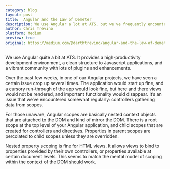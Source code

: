 ```yaml
---
category: blog
layout: post
title:  Angular and the Law of Demeter
description: We use Angular a lot at ATS, but we've frequently encountered issues with scope data accumulation.
author: Chris Trevino
platform: Medium
preview: true
original: https://medium.com/@darthtrevino/angular-and-the-law-of-demeter-ebde032c52cf
---
```


We use Angular quite a bit at ATS. It provides a high-productivity development environment, a clean structure to Javascript applications, and a vibrant community with lots of plugins and enhancements.

Over the past few weeks, in one of our Angular projects, we have seen a certain issue crop up several times. The application would start up fine, and a cursory run-through of the app would look fine, but here and there views would not be rendered, and important functionality would disappear. It’s an issue that we‘ve encountered somewhat regularly: controllers gathering data from scopes.

For those unaware, Angular scopes are basically nested context objects that are attached to the DOM and kind of mirror the DOM. There is a root scope at the top level of your Angular application, and child scopes that are created for controllers and directives. Properties in parent scopes are percolated to child scopes unless they are overridden.

Nested property scoping is fine for HTML views. It allows views to bind to properties provided by their own controllers, or properties available at certain document levels. This seems to match the mental model of scoping within the context of the DOM should work.